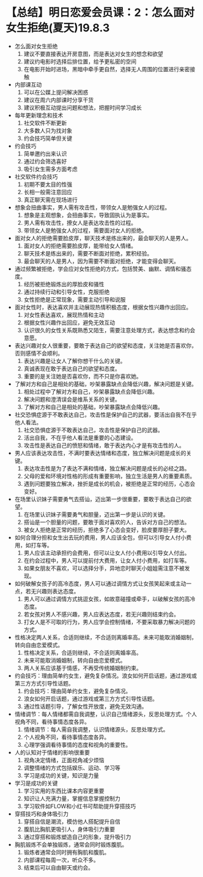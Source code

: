 # 【总结】明日恋爱会员课：2：怎么面对女生拒绝(夏天)19.8.3

-   怎么面对女生拒绝
    1.  建议不要直接表达开房意图，而是表达对女生的想念和欲望
    2.  建议约电影时选择后排位置，给予更私密的空间
    3.  在电影开始时进场，黑暗中牵手更自然，选择无人周围的位置进行亲密接触
-   内部课互动
    1.  可以在公媒上提问解决困惑
    2.  建议在周六内部课时分享干货
    3.  建议积极互动提出问题和想法，把握时间学习成长
-   每年更新理念和技术
    1.  社交软件不断更新
    2.  大多数人只为找对象
    3.  约会技巧简单但关键
-   约会技巧
    1.  简单邀约出来认识
    2.  通过约会筛选喜好
    3.  吸引女生需多方面考虑
-   社交软件约会技巧
    1.  初期不要太目的性强
    2.  长相一般需注意回应
    3.  真正聊天需在现场进行
-   想象会扭曲事实，男人需有攻击性，带领女人是勉强女人的过程。
    1.  想象是主观想象，会扭曲事实，导致固执认为是事实。
    2.  男人需有攻击性，撩女人是表达攻击性的过程。
    3.  带领女人是勉强女人的过程，需要面对女人的拒绝。
-   面对女人的拒绝需要脸皮厚，聊天技术是练出来的，最会聊天的人是男人。
    1.  面对女人的拒绝需要脸皮厚，能带给女人情绪。
    2.  聊天技术是练出来的，需要不断面对拒绝，累积经验。
    3.  最会聊天的人是男人，因为需要不断面对拒绝，才能变得会聊天。
-   通过频繁被拒绝，学会应对女性拒绝的方式，包括赞美、幽默、调情和骚态度。
    1.  经历被拒绝锻炼出的厚脸皮和骚性
    2.  通过持续行动和引导女性，克服拒绝
    3.  女性拒绝是正常现象，需要主动引导和说服
-   面对女性时，表达喜欢并主动展现热情积极态度，根据女性兴趣作出回应。
    1.  对女性表达喜欢，展现热情和主动
    2.  根据女性兴趣作出回应，避免无效互动
    3.  认识很久的女性关系既熟悉又陌生，需要注意处理方式，表达想念和约会意愿。
-   表达兴趣对女人很重要，要敢于表达自己的欲望和态度，关注她是否喜欢你，否则感情不会顺利。
    1.  表达兴趣是让女人了解你想干什么的关键。
    2.  真诚表现在敢于表达自己的欲望和态度。
    3.  重要的是关注她是否喜欢你，而不只是你喜欢她。
-   了解对方和自己是相处的基础，吵架暴露缺点会降低兴趣，解决问题是关键。
    1.  相处过程中了解对方和自己，吵架暴露缺点会降低兴趣。
    2.  解决问题和澄清误会是维系关系的关键。
    3.  了解对方和自己是相处的基础，吵架暴露缺点会降低兴趣。
-   社交恐惧症源于不敢表达自己，攻击性是保护自己的武器，要活出自我不在乎他人看法。
    1.  社交恐惧症源于不敢表达自己，攻击性是保护自己的武器。
    2.  活出自我，不在乎他人看法是重要的心态建设。
    3.  攻击性是表达自己的愤怒和情绪，敢于表达内心才是有攻击性的人。
-   男人应该表达攻击性，不满时要表达情绪和态度，独立解决问题是成长的关键。
    1.  表达攻击性是为了表达不满和情绪，独立解决问题是成长的必经之路。
    2.  父母的爱和环境对性格的形成有重要影响，独立生活是男人的重要素质。
    3.  遇到问题要独立解决，挫折是成长的机会，被拒绝是正常的经历，心态会变好。
-   在场里认识妹子需要勇气去搭讪，迈出第一步很重要，要敢于表达自己的欲望。
    1.  在场里认识妹子需要勇气和胆量，迈出第一步是认识的关键。
    2.  搭讪是一个胆量的问题，要敢于面对喜欢的人，告诉对方自己的想法。
    3.  被女人拒绝是正常的经历，拒绝多了心态会变好，脸皮要厚胆子要大。
-   如何合理分担和女生出去玩的费用，男人应该全包，但可以引导女人付小费用，如打车等。
    1.  男人应该主动承担约会费用，但可以让女人付小费用以引导女人付出。
    2.  在约会过程中，男人可以提前付大费用，让女人付小费用，如打车等。
    3.  如果女朋友不喜欢，可以选择分手，异地恋时聊天小姐姐需注意不被发现。
-   如何破解女孩子的高冷态度，男人可以通过调情方式让女孩笑起来或主动一点，若无兴趣则表达态度。
    1.  男人可以通过调情方式挑逗女孩，如故意碰撞或牵手，以破解女孩的高冷态度。
    2.  若女孩对男人不感兴趣，男人应表达态度，若无兴趣则结束约会。
    3.  打女人是不可取的行为，男人应学会控制情绪，不要采取暴力解决问题的方式。
-   性格决定两人关系，合适则继续，不合适则离婚率高。未来可能取消婚姻制，转向自由恋爱模式。
    1.  性格决定关系，合适则继续，不合适则离婚率高。
    2.  未来可能取消婚姻制，转向自由恋爱模式。
    3.  两人关系应该基于情感，不再受传统婚姻制约束。
-   约会技巧：理由简单约女生，避免复杂情况。浪女如何开启话题，通过游戏或第三方方式引导性话题。
    1.  约会技巧：理由简单约女生，避免复杂情况。
    2.  浪女如何开启话题，通过游戏或第三方方式引导性话题。
    3.  通过性话题引导，了解女性开放度，避免无效沟通。
-   情绪调节：每人情绪都需自我调整，认识自己情绪源头，反思处理方式。个人视角不同，看待事情态度各异。
    1.  情绪调节：每人需自我调整，认识情绪源头，反思处理方式。
    2.  个人视角不同，看待事情态度各异。
    3.  心理学强调看待事情的态度和视角的重要性。
-   人的认知对于情绪的影响很重要
    1.  视角决定情绪，正面视角减少烦恼
    2.  调整情绪的方式包括娱乐、运动、学习等
    3.  学习是成功的关键，知识是力量
-   学习是成功的关键
    1.  学习实用的东西比课本内容更重要
    2.  知识让人充满力量，掌握信息掌握控制力
    3.  学习软件如FLOW和小红书可帮助提升穿搭技巧
-   穿搭技巧和身体吸引力
    1.  穿搭自信是潮流，模仿他人搭配提升自信
    2.  腹肌比胸肌更吸引人，身体吸引力重要
    3.  通过穿搭和锻炼塑造自己的形象，提升吸引力
-   胸肌锻炼不会单独锻炼，通常会同时锻炼腹肌。
    1.  锻炼者通常会同时拥有胸肌和腹肌。
    2.  内部课程每周一次，听众不多。
    3.  结束后可以自由聊天或约会。